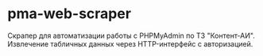 # pma-web-scraper
Скрапер для автоматизации работы с PHPMyAdmin по ТЗ "Контент-АИ".   Извлечение табличных данных через HTTP-интерфейс с авторизацией.  
